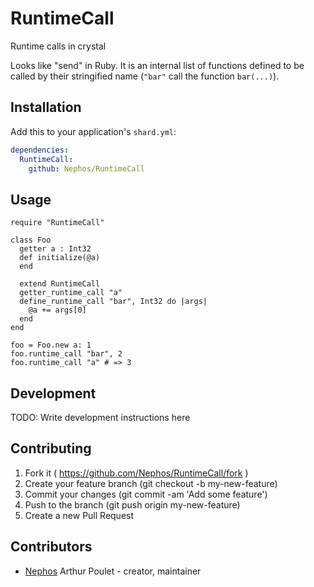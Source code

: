 # RuntimeCall

Runtime calls in crystal

Looks like "send" in Ruby.
It is an internal list of functions defined to be called by their
stringified name (`"bar"` call the function `bar(...)`).

## Installation

Add this to your application's `shard.yml`:

```yaml
dependencies:
  RuntimeCall:
    github: Nephos/RuntimeCall
```

## Usage

```crystal
require "RuntimeCall"

class Foo
  getter a : Int32
  def initialize(@a)
  end

  extend RuntimeCall
  getter_runtime_call "a"
  define_runtime_call "bar", Int32 do |args|
    @a += args[0]
  end
end

foo = Foo.new a: 1
foo.runtime_call "bar", 2
foo.runtime_call "a" # => 3
```

## Development

TODO: Write development instructions here

## Contributing

1. Fork it ( https://github.com/Nephos/RuntimeCall/fork )
2. Create your feature branch (git checkout -b my-new-feature)
3. Commit your changes (git commit -am 'Add some feature')
4. Push to the branch (git push origin my-new-feature)
5. Create a new Pull Request

## Contributors

- [Nephos](https://github.com/Nephos) Arthur Poulet - creator, maintainer
